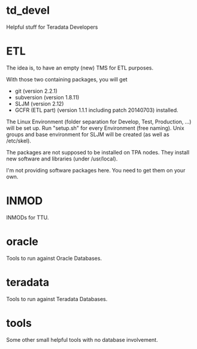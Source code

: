 td_devel
========
Helpful stuff for Teradata Developers

ETL
===
The idea is, to have an empty (new) TMS for ETL purposes.

With those two containing packages, you will get
* git (version 2.2.1)
* subversion (version 1.8.11)
* SLJM (version 2.12)
* GCFR (ETL part) (version 1.1.1 including patch 20140703)
installed.

The Linux Environment (folder separation for Develop, Test, Production, ...) will be set up. Run "setup.sh" for every Environment (free naming).
Unix groups and base environment for SLJM will be created (as well as /etc/skel).

The packages are not supposed to be installed on TPA nodes.
They install new software and libraries (under /usr/local).

I'm not providing software packages here. You need to get them on your own.

INMOD
=====
INMODs for TTU.

oracle
======
Tools to run against Oracle Databases.

teradata
========
Tools to run against Teradata Databases.

tools
=====
Some other small helpful tools with no database involvement.
